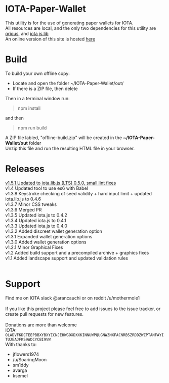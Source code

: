 # IOTA-Paper-Wallet
This utility is for the use of generating paper wallets for IOTA.<br>
All resources are local, and the only two dependencies for this utility are <a href="https://github.com/neocotic/qrious">qrious</a>, and <a href = "https://github.com/iotaledger/iota.lib.js">iota js lib</a>
<br>
An online version of this site is hosted <a href="https://arancauchi.github.io/IOTA-Paper-Wallet/">here</a>
<br>
# Build
To build your own offline copy:<br>
* Locate and open the folder ~/IOTA-Paper-Wallet/out/<br>
* If there is a ZIP file, then delete<br>

Then in a terminal window run:
>npm install <enter>

and then <br>

>npm run build <enter>

A ZIP file labled, "offline-build.zip" will be created in the **~/IOTA-Paper-Wallet/out** folder<br>
Unzip this file and run the resulting HTML file in your browser.
<br>
# Releases
<a href="https://github.com/arancauchi/IOTA-Paper-Wallet/releases/tag/1.5.1">v1.5.1 Updated to iota.lib.js (LTS) 0.5.0, small lint fixes</a><br>
v1.4 Updated tool to use es6 with Babel<br>
v1.3.8 Keystroke checking of seed validity + hard input limit + updated iota.lib.js to 0.4.6<br>
v1.3.7 Minor CSS tweaks<br>
v1.3.6 Merged PR<br>
v1.3.5 Updated iota.js to 0.4.2<br>
v1.3.4 Updated iota.js to 0.4.1<br>
v1.3.3 Updated iota.js to 0.4.0<br>
v1.3.2 Added discreet wallet generation option<br>
v1.3.1 Expanded wallet generation options<br>
v1.3.0 Added wallet generation options<br>
v1.2.1 Minor Graphical Fixes<br>
v1.2 Added build support and a precompiled archive + graphics fixes<br>
v1.1 Added landscape support and updated validation rules<br>
<br>
# Support
Find me on IOTA slack @arancauchi or on reddit /u/mothermole1
<br>
<br>
If you like this project please feel free to add issues to the issue tracker, or create pull requests for new features. 
<br>
<br>
Donations are more than welcome<br>
IOTA: `OLADVFKDCTEEPBBXYBXYICNJEHWGOXDXXKINNUWPQUGNWZNXFACNRBSZRDDZWZPTANFAYITUJEAJFKS9WDCYCBI9VW`
<br>
With thanks to: 
- jflowers1974
- /u/SoaringMoon
- sm1ddy
- avarga
- ksemel
<br>
